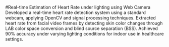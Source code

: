 #Real-time Estimation of Heart Rate under lighting using Web Camera
Developed a real-time heart rate detection system using a standard webcam, applying OpenCV and signal processing techniques.
Extracted heart rate from facial video frames by detecting skin color changes through LAB color space conversion and blind source separation (BSS).
Achieved 90% accuracy under varying lighting conditions for indoor use in healthcare settings.
